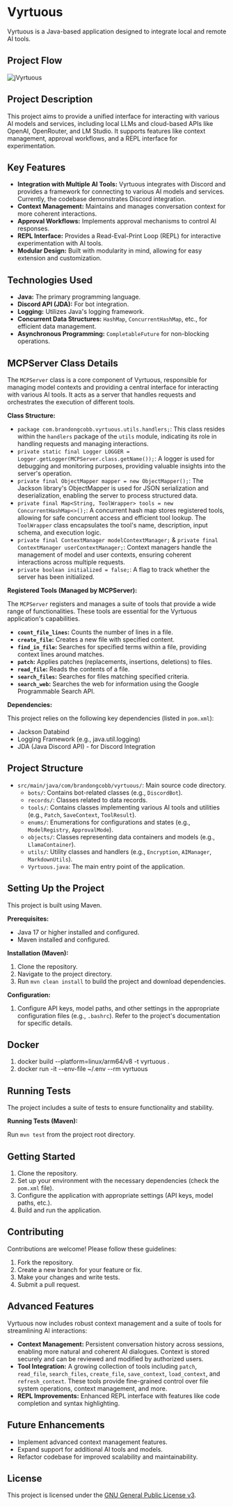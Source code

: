 # Vyrtuous

Vyrtuous is a Java-based application designed to integrate local and remote AI tools.

## Project Flow
![jVyrtuous](pictures/jVyrtuous.svg)
## Project Description

This project aims to provide a unified interface for interacting with various AI models and services, including local LLMs and cloud-based APIs like OpenAI, OpenRouter, and LM Studio. It supports features like context management, approval workflows, and a REPL interface for experimentation.

## Key Features

*   **Integration with Multiple AI Tools:** Vyrtuous integrates with Discord and provides a framework for connecting to various AI models and services. Currently, the codebase demonstrates Discord integration. 
*   **Context Management:** Maintains and manages conversation context for more coherent interactions.
*   **Approval Workflows:** Implements approval mechanisms to control AI responses.
*   **REPL Interface:** Provides a Read-Eval-Print Loop (REPL) for interactive experimentation with AI tools.
*   **Modular Design:** Built with modularity in mind, allowing for easy extension and customization.

## Technologies Used

*   **Java:** The primary programming language.
*   **Discord API (JDA):** For bot integration.
*   **Logging:** Utilizes Java's logging framework.
*   **Concurrent Data Structures:** `HashMap`, `ConcurrentHashMap`, etc., for efficient data management.
*   **Asynchronous Programming:** `CompletableFuture` for non-blocking operations.

## MCPServer Class Details

The `MCPServer` class is a core component of Vyrtuous, responsible for managing model contexts and providing a central interface for interacting with various AI tools. It acts as a server that handles requests and orchestrates the execution of different tools.

**Class Structure:**

*   `package com.brandongcobb.vyrtuous.utils.handlers;`:  This class resides within the `handlers` package of the `utils` module, indicating its role in handling requests and managing interactions.
*   `private static final Logger LOGGER = Logger.getLogger(MCPServer.class.getName());`:  A logger is used for debugging and monitoring purposes, providing valuable insights into the server's operation.
*   `private final ObjectMapper mapper = new ObjectMapper();`: The Jackson library's ObjectMapper is used for JSON serialization and deserialization, enabling the server to process structured data.
*   `private final Map<String, ToolWrapper> tools = new ConcurrentHashMap<>();`:  A concurrent hash map stores registered tools, allowing for safe concurrent access and efficient tool lookup.  The `ToolWrapper` class encapsulates the tool's name, description, input schema, and execution logic.
*   `private final ContextManager modelContextManager;` & `private final ContextManager userContextManager;`:  Context managers handle the management of model and user contexts, ensuring coherent interactions across multiple requests.
*   `private boolean initialized = false;`: A flag to track whether the server has been initialized.

**Registered Tools (Managed by MCPServer):**

The `MCPServer` registers and manages a suite of tools that provide a wide range of functionalities. These tools are essential for the Vyrtuous application's capabilities.

*   **`count_file_lines`:**  Counts the number of lines in a file.
*   **`create_file`:** Creates a new file with specified content.
*   **`find_in_file`:** Searches for specified terms within a file, providing context lines around matches.
*   **`patch`:** Applies patches (replacements, insertions, deletions) to files.
*   **`read_file`:** Reads the contents of a file.
*   **`search_files`:** Searches for files matching specified criteria.
*   **`search_web`:**  Searches the web for information using the Google Programmable Search API.

**Dependencies:**

This project relies on the following key dependencies (listed in `pom.xml`):

*   Jackson Databind
*   Logging Framework (e.g., java.util.logging)
*   JDA (Java Discord API) - for Discord Integration

## Project Structure

*   `src/main/java/com/brandongcobb/vyrtuous/`: Main source code directory.
    *   `bots/`: Contains bot-related classes (e.g., `DiscordBot`).
    *   `records/`: Classes related to data records.
    *   `tools/`: Contains classes implementing various AI tools and utilities (e.g., `Patch`, `SaveContext`, `ToolResult`).
    *   `enums/`: Enumerations for configurations and states (e.g., `ModelRegistry`, `ApprovalMode`).
    *   `objects/`: Classes representing data containers and models (e.g., `LlamaContainer`).
    *   `utils/`: Utility classes and handlers (e.g., `Encryption`, `AIManager`, `MarkdownUtils`).
    *   `Vyrtuous.java`: The main entry point of the application.

## Setting Up the Project

This project is built using Maven.

**Prerequisites:**

*   Java 17 or higher installed and configured.
*   Maven installed and configured.

**Installation (Maven):**

1.  Clone the repository.
2.  Navigate to the project directory.
3.  Run `mvn clean install` to build the project and download dependencies.

**Configuration:**

1.  Configure API keys, model paths, and other settings in the appropriate configuration files (e.g., `.bashrc`). Refer to the project's documentation for specific details.

## Docker
1. docker build --platform=linux/arm64/v8 -t vyrtuous .
2. docker run -it --env-file ~/.env --rm vyrtuous

## Running Tests

The project includes a suite of tests to ensure functionality and stability.

**Running Tests (Maven):**

Run `mvn test` from the project root directory.

## Getting Started

1.  Clone the repository.
2.  Set up your environment with the necessary dependencies (check the `pom.xml` file).
3.  Configure the application with appropriate settings (API keys, model paths, etc.).
4.  Build and run the application.

## Contributing

Contributions are welcome! Please follow these guidelines:

1.  Fork the repository.
2.  Create a new branch for your feature or fix.
3.  Make your changes and write tests.
4.  Submit a pull request.

## Advanced Features

Vyrtuous now includes robust context management and a suite of tools for streamlining AI interactions:

*   **Context Management:** Persistent conversation history across sessions, enabling more natural and coherent AI dialogues. Context is stored securely and can be reviewed and modified by authorized users.
*   **Tool Integration:** A growing collection of tools including `patch`, `read_file`, `search_files`, `create_file`, `save_context`, `load_context`, and `refresh_context`. These tools provide fine-grained control over file system operations, context management, and more.
*   **REPL Improvements:** Enhanced REPL interface with features like code completion and syntax highlighting.

## Future Enhancements

*   Implement advanced context management features.
*   Expand support for additional AI tools and models.
*   Refactor codebase for improved scalability and maintainability.

## License

This project is licensed under the [GNU General Public License v3](https://www.gnu.org/licenses/gpl-3.0).
